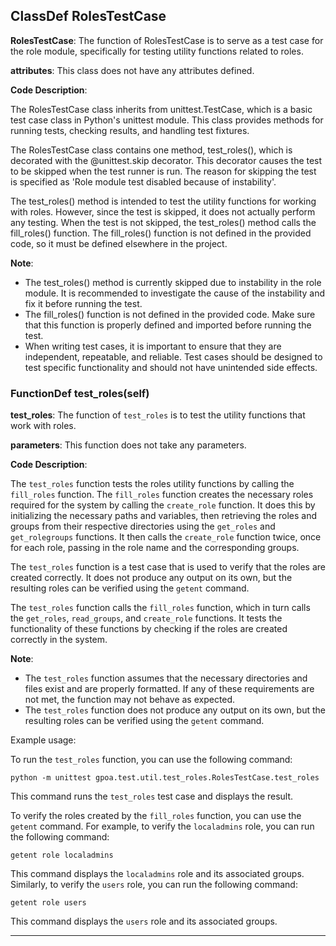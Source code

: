 ## ClassDef RolesTestCase
 **RolesTestCase**: The function of RolesTestCase is to serve as a test case for the role module, specifically for testing utility functions related to roles.

**attributes**: This class does not have any attributes defined.

**Code Description**:

The RolesTestCase class inherits from unittest.TestCase, which is a basic test case class in Python's unittest module. This class provides methods for running tests, checking results, and handling test fixtures.

The RolesTestCase class contains one method, test\_roles(), which is decorated with the @unittest.skip decorator. This decorator causes the test to be skipped when the test runner is run. The reason for skipping the test is specified as 'Role module test disabled because of instability'.

The test\_roles() method is intended to test the utility functions for working with roles. However, since the test is skipped, it does not actually perform any testing. When the test is not skipped, the test\_roles() method calls the fill\_roles() function. The fill\_roles() function is not defined in the provided code, so it must be defined elsewhere in the project.

**Note**:

* The test\_roles() method is currently skipped due to instability in the role module. It is recommended to investigate the cause of the instability and fix it before running the test.
* The fill\_roles() function is not defined in the provided code. Make sure that this function is properly defined and imported before running the test.
* When writing test cases, it is important to ensure that they are independent, repeatable, and reliable. Test cases should be designed to test specific functionality and should not have unintended side effects.
### FunctionDef test_roles(self)
 **test\_roles**: The function of `test_roles` is to test the utility functions that work with roles.

**parameters**: This function does not take any parameters.

**Code Description**:

The `test_roles` function tests the roles utility functions by calling the `fill_roles` function. The `fill_roles` function creates the necessary roles required for the system by calling the `create_role` function. It does this by initializing the necessary paths and variables, then retrieving the roles and groups from their respective directories using the `get_roles` and `get_rolegroups` functions. It then calls the `create_role` function twice, once for each role, passing in the role name and the corresponding groups.

The `test_roles` function is a test case that is used to verify that the roles are created correctly. It does not produce any output on its own, but the resulting roles can be verified using the `getent` command.

The `test_roles` function calls the `fill_roles` function, which in turn calls the `get_roles`, `read_groups`, and `create_role` functions. It tests the functionality of these functions by checking if the roles are created correctly in the system.

**Note**:

- The `test_roles` function assumes that the necessary directories and files exist and are properly formatted. If any of these requirements are not met, the function may not behave as expected.
- The `test_roles` function does not produce any output on its own, but the resulting roles can be verified using the `getent` command.

Example usage:

To run the `test_roles` function, you can use the following command:
```
python -m unittest gpoa.test.util.test_roles.RolesTestCase.test_roles
```
This command runs the `test_roles` test case and displays the result.

To verify the roles created by the `fill_roles` function, you can use the `getent` command. For example, to verify the `localadmins` role, you can run the following command:
```
getent role localadmins
```
This command displays the `localadmins` role and its associated groups. Similarly, to verify the `users` role, you can run the following command:
```
getent role users
```
This command displays the `users` role and its associated groups.
***
